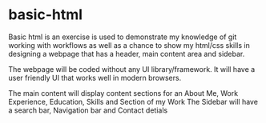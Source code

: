 # basic-html

Basic html is an exercise is used to demonstrate my knowledge of git working with workflows 
as well as a chance to show my html/css skills in designing a webpage that has a header, main content area and sidebar. 

The webpage will be coded without any UI library/framework. 
It will have a user friendly UI that works well in modern browsers.

The main content will display content sections for an About Me, Work Experience, Education, Skills and Section of my Work 
The Sidebar will have a search bar, Navigation bar and Contact detials
